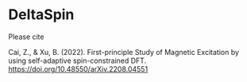 # DeltaSpin

Please cite

Cai, Z., & Xu, B. (2022). First-principle Study of Magnetic Excitation by using self-adaptive spin-constrained DFT.
https://doi.org/10.48550/arXiv.2208.04551
